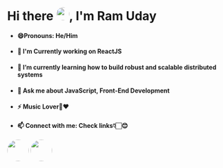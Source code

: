 <body>
    <h1>Hi there <img src="https://media.tenor.com/63nE7vC84pIAAAAM/care-discord.gif" style="border-radius:50px;" height="30" width="30px"/>, I'm Ram Uday</h1>
  <ul>
  <li><h4>😄Pronouns: He/Him</h4></li>
  <li><h4>🥤 I'm Currently working on ReactJS<h4></li>
  <li><h4>🌱 I’m currently learning how to build robust and scalable distributed systems</h4></li>
  <li><h4>💬 Ask me about JavaScript, Front-End Development</h4></li>
  <li><h4>⚡ Music Lover🎵❤️</h4></li>
  <li><h4>📫 Connect with me: Check links👇🏻😊</h4></li>
</ul>
<a class="btn btn-primary"href="https://www.linkedin.com/in/ram-uday-kumar-609738195/" ><img style="border-radius:50px;" height="50" width="50px" src="https://media.licdn.com/dms/image/C560BAQHaVYd13rRz3A/company-logo_200_200/0/1638831589865?e=1686787200&v=beta&t=gh3tGgH43D83pFONHEwbtvBUxqBKREN1vyF6GmtBDko"></a>
      <a class="btn btn-primary"href="https://www.linkedin.com/in/ram-uday-kumar-609738195/" ><img style="border-radius:50px;" height="50" width="50px" src="https://media.licdn.com/dms/image/C560BAQHaVYd13rRz3A/company-logo_200_200/0/1638831589865?e=1686787200&v=beta&t=gh3tGgH43D83pFONHEwbtvBUxqBKREN1vyF6GmtBDko"></a>
      
</body>

